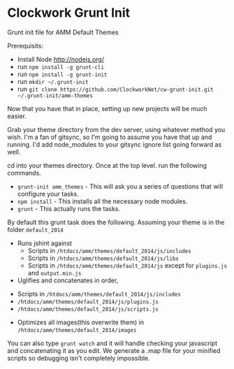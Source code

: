 Clockwork Grunt Init
=============

Grunt init file for AMM Default Themes

Prerequisits:

* Install Node http://nodejs.org/
* run `npm install -g grunt-cli`
* run `npm install -g grunt-init`
* run `mkdir ~/.grunt-init`
* run `git clone https://github.com/ClockworkNet/cw-grunt-init.git ~/.grunt-init/amm-themes`

Now that you have that in place, setting up new projects will be much easier. 

Grab your theme directory from the dev server, using whatever method you wish. I'm a fan of gitsync, so I'm going to assume you have that up and running. I'd add node_modules to your gitsync ignore list going forward as well. 

cd into your themes directory. Once at the top level. run the following commands. 

 * `grunt-init amm_themes` - This will ask you a series of questions that will configure your tasks. 
 * `npm install` - This installs all the necessary node modules. 
 * `grunt` - This actually runs the tasks. 
 
By default this grunt task does the following. Assuming your theme is in the folder `default_2014`

 * Runs jshint against 
    - Scripts in `/htdocs/amm/themes/default_2014/js/includes`
    - Scripts in `/htdocs/amm/themes/default_2014/js/libs`
    - Scripts in `/htdocs/amm/themes/default_2014/js` except for `plugins.js` and `output.min.js`
 * Uglifies and concatenates in order, 
  - Scripts in `/htdocs/amm/themes/default_2014/js/includes`
  - `/htdocs/amm/themes/default_2014/js/plugins.js`
  - `/htdocs/amm/themes/default_2014/js/scripts.js`
 * Optimizes all images(this overwrite them) in  `/htdocs/amm/themes/default_2014/images`
  
You can also type `grunt watch` and it will handle checking your javascript and concatenating it as you edit. We generate a .map file for your minified scripts so debugging isn't completely impossible. 